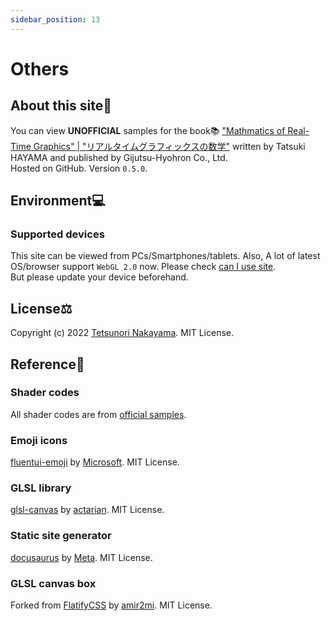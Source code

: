 ```yaml
---
sidebar_position: 13
---
```


# Others

## About this site📝
You can view **UNOFFICIAL** samples for the book📚 ["Mathmatics of Real-Time Graphics" | "リアルタイムグラフィックスの数学"](https://gihyo.jp/book/2022/978-4-297-13034-3) written by Tatsuki HAYAMA and published by Gijutsu-Hyohron Co., Ltd.  
Hosted on GitHub. Version `0.5.0`. 

## Environment💻
### Supported devices
This site can be viewed from PCs/Smartphones/tablets.
Also, A lot of latest OS/browser support `WebGL 2.0` now. Please check [can I use site](https://caniuse.com/webgl2).  
But please update your device beforehand.

## License⚖️
Copyright (c) 2022 [Tetsunori Nakayama](https://github.com/tetunori). MIT License.

## Reference📖
### Shader codes
All shader codes are from [official samples](https://gihyo.jp/book/2022/978-4-297-13034-3/support).

### Emoji icons
[fluentui-emoji](https://github.com/microsoft/fluentui-emoji) by [Microsoft](https://github.com/microsoft). MIT License.

### GLSL library
[glsl-canvas](https://github.com/actarian/glsl-canvas) by [actarian](https://github.com/actarian). MIT License.

### Static site generator
[docusaurus](https://github.com/facebook/docusaurus) by [Meta](https://github.com/facebook). MIT License.

### GLSL canvas box
Forked from [FlatifyCSS](https://flatifycss.com/) by [amir2mi](https://github.com/amir2mi). MIT License.
